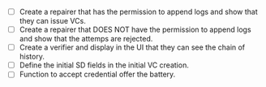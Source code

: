 - [ ] Create a repairer that has the permission to append logs and show that they can issue VCs.
- [ ] Create a repairer that DOES NOT have the permission to append logs and show that the attemps are rejected.
- [ ] Create a verifier and display in the UI that they can see the chain of history.
- [ ] Define the initial SD fields in the initial VC creation.
- [ ] Function to accept credential offer the battery.